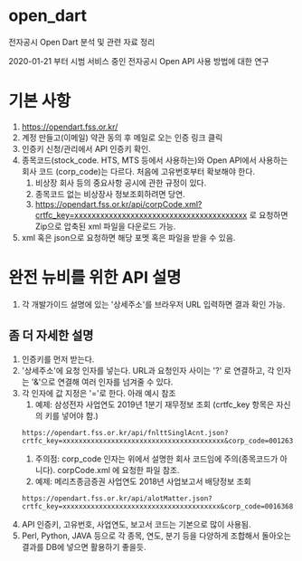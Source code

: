# open_dart
전자공시 Open Dart 분석 및 관련 자료 정리

2020-01-21 부터 시범 서비스 중인 전자공시 Open API 사용 방법에 대한 연구

# 기본 사항
1. https://opendart.fss.or.kr/
1. 계정 만들고(이메일) 약관 동의 후 메일로 오는 인증 링크 클릭
1. 인증키 신청/관리에서 API 인증키 확인.
1. 종목코드(stock_code. HTS, MTS 등에서 사용하는)와 Open API에서 사용하는 회사 코드 (corp_code)는 다르다. 처음에 고유번호부터 확보해야 한다.
   1. 비상장 회사 등의 중요사항 공시에 관한 규정이 있다. 
   1. 종목코드 없는 비상장사 정보조회하려면 당연.
   1. https://opendart.fss.or.kr/api/corpCode.xml?crtfc_key=xxxxxxxxxxxxxxxxxxxxxxxxxxxxxxxxxxxxxxxx 로 요청하면 Zip으로 압축된 xml 파일을 다운로드 가능.
1. xml 혹은 json으로 요청하면 해당 포멧 혹은 파일을 받을 수 있음.


# 완전 뉴비를 위한 API 설명
1. 각 개발가이드 설명에 있는 '상세주소'를 브라우저 URL 입력하면 결과 확인 가능.

## 좀 더 자세한 설명
1. 인증키를 먼저 받는다.
1. '상세주소'에 요청 인자를 넣는다. URL과 요청인자 사이는 '?' 로 연결하고, 각 인자는 '&'으로 연결해 여러 인자를 넘겨줄 수 있다.
1. 각 인자에 값 지정은 '='로 한다. 아래 예시 참조
   1. 예제: 삼성전자 사업연도 2019년 1분기 재무정보 조회 (crtfc_key 항목은 자신의 키를 넣어야 함.)
   ```
   https://opendart.fss.or.kr/api/fnlttSinglAcnt.json?crtfc_key=xxxxxxxxxxxxxxxxxxxxxxxxxxxxxxxxxxxxxxxx&corp_code=00126380&bsns_year=2019&reprt_code=11013
   ```
      1. 주의점: corp_code 인자는 위에서 설명한 회사 코드임에 주의(종목코드가 아니다). corpCode.xml 에 요청한 파일 참조.
   1. 예제: 메리츠종금증권 사업연도 2018년 사업보고서 배당정보 조회
   ```
   https://opendart.fss.or.kr/api/alotMatter.json?crtfc_key=xxxxxxxxxxxxxxxxxxxxxxxxxxxxxxxxxxxxxxx&corp_code=00163682&bsns_year=2018&reprt_code=11011
   ```
1. API 인증키, 고유번호, 사업연도, 보고서 코드는 기본으로 많이 사용됨.
1. Perl, Python, JAVA 등으로 각 종목, 연도, 분기 등을 다양하게 조합해서 돌아오는 결과를 DB에 넣으면 활용하기 좋을듯.

